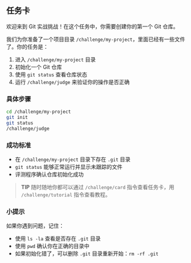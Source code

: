 ## 任务卡

欢迎来到 Git 实战挑战！在这个任务中，你需要创建你的第一个 Git 仓库。

我们为你准备了一个项目目录 `/challenge/my-project`，里面已经有一些文件了。你的任务是：

1. 进入 `/challenge/my-project` 目录
2. 初始化一个 Git 仓库
3. 使用 `git status` 查看仓库状态
4. 运行 `/challenge/judge` 来验证你的操作是否正确

### 具体步骤

```bash
cd /challenge/my-project
git init
git status
/challenge/judge
```

### 成功标准

- 在 `/challenge/my-project` 目录下存在 `.git` 目录
- `git status` 能够正常运行并显示未跟踪的文件
- 评测程序确认仓库初始化成功

> **TIP** 随时随地你都可以通过 `/challenge/card` 指令查看任务卡，用 `/challenge/tutorial` 指令查看教程。

### 小提示

如果你遇到问题，记住：
- 使用 `ls -la` 查看是否存在 `.git` 目录
- 使用 `pwd` 确认你在正确的目录中
- 如果初始化错了，可以删除 `.git` 目录重新开始：`rm -rf .git`